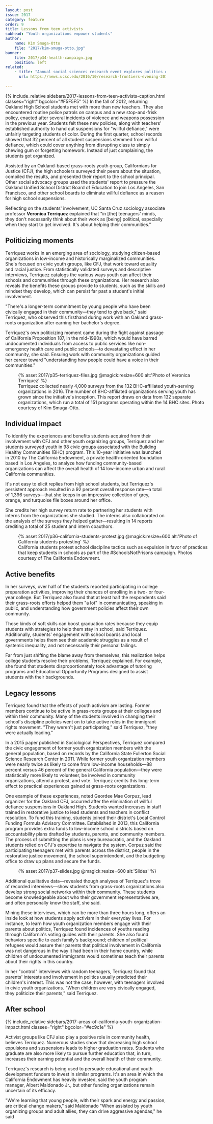 ```yaml
---
layout: post
issue: 2017
category: feature
order: 9
title: Lessons from teen activists
subhead: "Youth organizations empower students"
author:
    name: Kim Smuga-Otto
    file: "2017/kim-smuga-otto.jpg"
banner:
    file: 2017/p34-health-campaign.jpg
    position: left
related:
    - title: "Annual social sciences research event explores politics of change"
      url: https://news.ucsc.edu/2016/10/research-frontiers-evening-2016.html
    
---
```

{% include_relative sidebars/2017-lessons-from-teen-activists-caption.html classes="right" bgcolor="#F5F5F5" %}
In the fall of 2012, returning Oakland High School students met with more than new teachers. They also encountered routine police patrols on campus and a new stop-and-frisk policy, enacted after several incidents of violence and weapons possession in the previous year. Students felt these new policies, along with teachers&#39; established authority to hand out suspensions for &quot;willful defiance,&quot; were unfairly targeting students of color. During the first quarter, school records showed that 32 percent of all student suspensions stemmed from willful defiance, which could cover anything from disrupting class to simply chewing gum or forgetting homework. Instead of just complaining, the students got organized.

Assisted by an Oakland-based grass-roots youth group, Californians for Justice (CFJ), the high schoolers surveyed their peers about the situation, compiled the results, and presented their report to the school principal. Other social advocacy groups used the students&#39; report to pressure the Oakland Unified School District Board of Education to join Los Angeles, San Francisco, and other school boards to eliminate willful defiance as a reason for high school suspensions.

Reflecting on the students&#39; involvement, UC Santa Cruz sociology associate professor **Veronica Terriquez** explained that &quot;in [the] teenagers&#39; minds, they don&#39;t necessarily think about their work as [being] political, especially when they start to get involved. It&#39;s about helping their communities.&quot;

## Politicizing moments ##

Terriquez works in an emerging area of sociology, studying citizen-based organizations in low-income and historically marginalized communities. She&#39;s focused on civic youth groups, like CFJ, that work toward equality and racial justice. From statistically validated surveys and descriptive interviews, Terriquez catalogs the various ways youth can affect their schools and communities through these organizations. Her research also reveals the benefits these groups provide to students, such as the skills and mindset they develop, which can persist far past a student&#39;s initial involvement.

&quot;There&#39;s a longer-term commitment by young people who have been civically engaged in their community—they tend to give back,&quot; said Terriquez, who observed this firsthand during work with an Oakland grass-roots organization after earning her bachelor&#39;s degree.

Terriquez&#39;s own politicizing moment came during the fight against passage of California Proposition 187, in the mid-1990s, which would have barred undocumented individuals from access to public services like non-emergency health care and public schools—to devastating effect in her community, she said. Ensuing work with community organizations guided her career toward &quot;understanding how people could have a voice in their communities.&quot;

<figure class="" style="width:600px;">
  {% asset 2017/p35-terriquez-files.jpg @magick:resize=600 alt:'Photo of Veronica Terriquez' %}
  <figcaption>Terriquez collected nearly 4,000 surveys from the 132 BHC-affiliated youth-serving organizations in 2016. The number of BHC-affiliated organizations serving youth has grown since the initiative&#39;s inception. This report draws on data from 132 separate organizations, which run a total of 151 programs operating within the 14 BHC sites. Photo courtesy of Kim Smuga-Otto.
</figcaption>
</figure>

## Individual impact ##

To identify the experiences and benefits students acquired from their involvement with CFJ and other youth organizing groups, Terriquez and her students surveyed youth in 98 civic groups associated with the Building Healthy Communities (BHC) program. This 10-year initiative was launched in 2010 by
The California Endowment, a private health-oriented foundation based in Los Angeles, to analyze how funding community-based organizations can affect the overall health of 14 low-income urban and rural California communities.

It&#39;s not easy to elicit replies from high school students, but Terriquez&#39;s persistent approach resulted in a 92 percent overall response rate—a total of 1,396 surveys—that she keeps in an impressive collection of grey, orange, and turquoise file boxes around her office.

She credits her high survey return rate to partnering her students with interns from the organizations she studied. The interns also collaborated on the analysis of the surveys they helped gather—resulting in 14 reports crediting a total of 25 student and intern coauthors.

<figure class="" style="width:600px;">
  {% asset 2017/p36-california-students-protest.jpg @magick:resize=600 alt:'Photo of California students protesting' %}
  <figcaption>California students protest school discipline tactics such as expulsion in favor of practices that keep students in schools as part of the #SchoolsNotPrisons campaign. Photos courtesy of The California Endowment.
</figcaption>
</figure>

## Active benefits ##

In her surveys, over half of the students reported participating in college preparation activities, improving their chances of enrolling in a two- or four-year college. But Terriquez also found that at least half the respondents said their grass-roots efforts helped them &quot;a lot&quot; in communicating, speaking in public, and understanding how government policies affect their own community.

Those kinds of soft skills can boost graduation rates because they equip students with strategies to help them stay in school, said Terriquez. Additionally, students&#39; engagement with school boards and local governments helps them see their academic struggles as a result of systemic inequality, and not necessarily their personal failings.

Far from just shifting the blame away from themselves, this realization helps college students resolve their problems, Terriquez explained. For example, she found that students disproportionately took advantage of tutoring programs and Educational Opportunity Programs designed to assist students with their backgrounds.

## Legacy lessons ##

Terriquez found that the effects of youth activism are lasting. Former members continue to be active in grass-roots groups at their colleges and within their community. Many of the students involved in changing their school&#39;s discipline policies went on to take active roles in the immigrant rights movement. &quot;They weren&#39;t just participating,&quot; said Terriquez, &quot;they were actually leading.&quot;

In a 2015 paper published in Sociological Perspectives, Terriquez compared the civic engagement of former youth organization members with the general population, based on records by the California State Fullerton Social Science Research Center in 2011. While former youth organization members were nearly twice as likely to come from low-income households—88 percent versus 46 percent of the general California population—they were statistically more likely to volunteer, be involved in community organizations, attend a protest, and vote. Terriquez credits this long-term effect to practical experiences gained at grass-roots organizations.

One example of these experiences, noted Geordee Mae Corpuz, lead organizer for the Oakland CFJ, occurred after the elimination of willful defiance suspensions in Oakland High. Students wanted increases in staff trained in restorative justice to lead students and teachers in conflict resolution. To fund this training, students joined their district&#39;s Local Control Funding Formula Advisory Committee. Established in 2013, this California program provides extra funds to low-income school districts based on accountability plans drafted by students, parents, and community members. The process of submitting the plans is very bureaucratic, and the Oakland students relied on CFJ&#39;s expertise to navigate the system. Corpuz said the participating teenagers met with parents across the district, people in the restorative justice movement, the school superintendent, and the budgeting office to draw up plans and secure the funds.

<figure class="" style="width:600px;">
  {% asset 2017/p37-slides.jpg @magick:resize=600 alt:'Slides' %}
</figure>

Additional qualitative data—revealed though analyses of Terriquez&#39;s trove of recorded interviews—show students from grass-roots organizations also develop strong social networks within their community. These students become knowledgeable about who their government representatives are, and often personally know the staff, she said.

Mining these interviews, which can be more than three hours long, offers an inside look at how students apply activism in their everyday lives. For instance, to learn how youth organization members engage with their parents about politics, Terriquez found incidences of youths reading through California&#39;s voting guides with their parents. She also found behaviors specific to each family&#39;s background; children of political refugees would assure their parents that political involvement in California was not dangerous in the way it had been in their home country, while children of undocumented immigrants would sometimes teach their parents about their rights in this country.

In her &quot;control&quot; interviews with random teenagers, Terriquez found that parents&#39; interests and involvement in politics usually predicted their children&#39;s interest. This was not the case, however, with teenagers involved in civic youth organizations. &quot;When children are very civically engaged, they politicize their parents,&quot; said Terriquez.

## After school ##

{% include_relative sidebars/2017-areas-of-california-youth-organization-impact.html classes="right" bgcolor="#ec9c1e" %}

Activist groups like CFJ also play a positive role in community health, believes Terriquez. Numerous studies show that decreasing high school expulsions and suspensions leads to higher graduation rates. Students who graduate are also more likely to pursue further education that, in turn, increases their earning potential and the overall health of their community.

Terriquez&#39;s research is being used to persuade educational and youth development funders to invest in similar programs. It&#39;s an area in which the California Endowment has heavily invested, said the youth program manager, Albert Maldonado Jr., but other funding organizations remain uncertain of its efficacy.

&quot;We&#39;re learning that young people, with their spark and energy and passion, are critical change makers,&quot; said Maldonado &quot;When assisted by youth organizing groups and adult allies, they can drive aggressive agendas,&quot; he said
